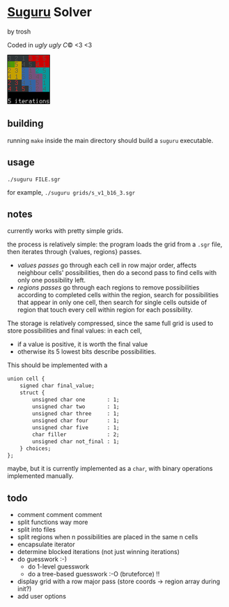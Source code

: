 # [Suguru](http://krazydad.com/suguru) Solver

by trosh

Coded in *ugly ugly C*© <3 <3

![Screenshot of solved Suguru grid](screenshot.png "Screenshot")

## building

running `make` inside the main directory should build
a `suguru` executable.

## usage

    ./suguru FILE.sgr

for example, `./suguru grids/s_v1_b16_3.sgr`

## notes

currently works with pretty simple grids.

the process is relatively simple:
the program loads the grid from a `.sgr` file,
then iterates through {values, regions} passes.

- *values passes* go through each cell in row major order,
affects neighbour cells' possibilities,
then do a second pass to find cells with only one
possibility left.
- *regions passes* go through each regions to remove
possibilities according to completed cells within the region,
search for possibilities that appear in only one cell,
then search for single cells outside of region that touch
every cell within region for each possibility.

The storage is relatively compressed, since the
same full grid is used to store possibilities and
final values: in each cell,
- if a value is positive, it is worth the final value
- otherwise its 5 lowest bits describe possibilities.

This should be implemented with a

    union cell {
        signed char final_value;
        struct {
            unsigned char one       : 1;
            unsigned char two       : 1;
            unsigned char three     : 1;
            unsigned char four      : 1;
            unsigned char five      : 1;
            char filler             : 2;
            unsigned char not_final : 1;
        } choices;
    };

maybe, but it is currently implemented as a `char`,
with binary operations implemented manually.

## todo

- comment comment comment
- split functions way more
- split into files
- split regions when n possibilities are placed in the same n cells
- encapsulate iterator
- determine blocked iterations (not just winning iterations)
- do guesswork :-)
  - do 1-level guesswork
  - do a tree-based guesswork :-O (bruteforce) !!
- display grid with a row major pass
  (store coords -> region array during init?)
- add user options

